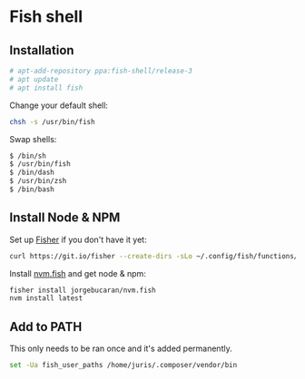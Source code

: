 # Fish shell

## Installation

```sh
# apt-add-repository ppa:fish-shell/release-3
# apt update
# apt install fish
```

Change your default shell:

```bash
chsh -s /usr/bin/fish
```

Swap shells:

```sh
$ /bin/sh
$ /usr/bin/fish
$ /bin/dash
$ /usr/bin/zsh
$ /bin/bash
```

## Install Node & NPM

Set up [Fisher](https://github.com/jorgebucaran/fisher) if you don't have it yet:

```sh
curl https://git.io/fisher --create-dirs -sLo ~/.config/fish/functions/fisher.fish
```

Install [nvm.fish](https://github.com/jorgebucaran/nvm.fish) and get node & npm:

```sh
fisher install jorgebucaran/nvm.fish
nvm install latest
```

## Add to PATH

This only needs to be ran once and it's added permanently.

```sh
set -Ua fish_user_paths /home/juris/.composer/vendor/bin
```
